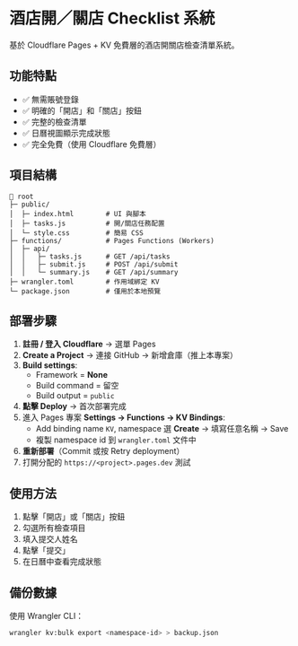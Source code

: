 # 酒店開／關店 Checklist 系統

基於 Cloudflare Pages + KV 免費層的酒店開關店檢查清單系統。

## 功能特點

- ✅ 無需賬號登錄
- ✅ 明確的「開店」和「關店」按鈕
- ✅ 完整的檢查清單
- ✅ 日曆視圖顯示完成狀態
- ✅ 完全免費（使用 Cloudflare 免費層）

## 項目結構

```
📂 root
├─ public/
│  ├─ index.html        # UI 與腳本
│  ├─ tasks.js          # 開/關店任務配置
│  └─ style.css         # 簡易 CSS
├─ functions/           # Pages Functions (Workers)
│  ├─ api/
│  │   ├─ tasks.js      # GET /api/tasks
│  │   ├─ submit.js     # POST /api/submit
│  │   └─ summary.js    # GET /api/summary
├─ wrangler.toml        # 作用域綁定 KV
└─ package.json         # 僅用於本地預覽
```

## 部署步驟

1. **註冊 / 登入 Cloudflare** → 選單 Pages
2. **Create a Project** → 連接 GitHub → 新增倉庫（推上本專案）
3. **Build settings**:
   - Framework = **None**
   - Build command = 留空
   - Build output = `public`
4. **點擊 Deploy** → 首次部署完成
5. 進入 Pages 專案 **Settings → Functions → KV Bindings**:
   - Add binding name `KV`, namespace 選 **Create** → 填寫任意名稱 → Save
   - 複製 namespace id 到 `wrangler.toml` 文件中
6. **重新部署**（Commit 或按 Retry deployment）
7. 打開分配的 `https://<project>.pages.dev` 測試

## 使用方法

1. 點擊「開店」或「關店」按鈕
2. 勾選所有檢查項目
3. 填入提交人姓名
4. 點擊「提交」
5. 在日曆中查看完成狀態

## 備份數據

使用 Wrangler CLI：
```bash
wrangler kv:bulk export <namespace-id> > backup.json
``` 